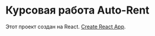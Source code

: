 # Курсовая работа Auto-Rent

Этот проект создан на React. [Create React App](https://github.com/facebook/create-react-app).